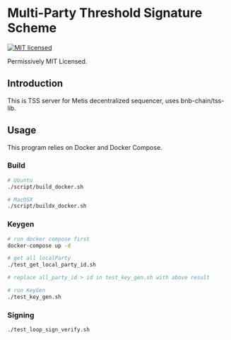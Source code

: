 # Multi-Party Threshold Signature Scheme

[![MIT licensed][1]][2]

[1]: https://img.shields.io/badge/license-MIT-blue.svg
[2]: LICENSE

Permissively MIT Licensed.

## Introduction

This is TSS server for Metis decentralized sequencer, uses bnb-chain/tss-lib.

## Usage

This program relies on Docker and Docker Compose.

### Build

```bash
# Ubuntu
./script/build_docker.sh

# MacOSX
./script/buildx_docker.sh
```

### Keygen

```bash
# run docker compose first
docker-compose up -d

# get all localParty
./test_get_local_party_id.sh

# replace all_party_id > id in test_key_gen.sh with above result

# run KeyGen
./test_key_gen.sh
```

### Signing

```bash
./test_loop_sign_verify.sh
```
